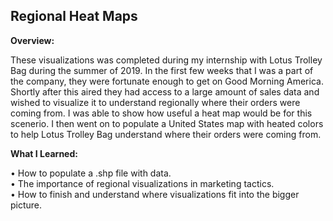 ## Regional Heat Maps


**Overview:**

These visualizations was completed during my internship with Lotus Trolley Bag during the summer of 2019.  In the first few weeks
that I was a part of the company, they were fortunate enough to get on Good Morning America.  Shortly after this aired they had
access to a large amount of sales data and wished to visualize it to understand regionally where their orders were coming from. 
I was able to show how useful a heat map would be for this scenerio.  I then went on to populate a United States map with heated
colors to help Lotus Trolley Bag understand where their orders were coming from.

**What I Learned:**

•	How to populate a .shp file with data.
<br>
•	The importance of regional visualizations in marketing tactics.
<br>
•	How to finish and understand where visualizations fit into the bigger picture.
